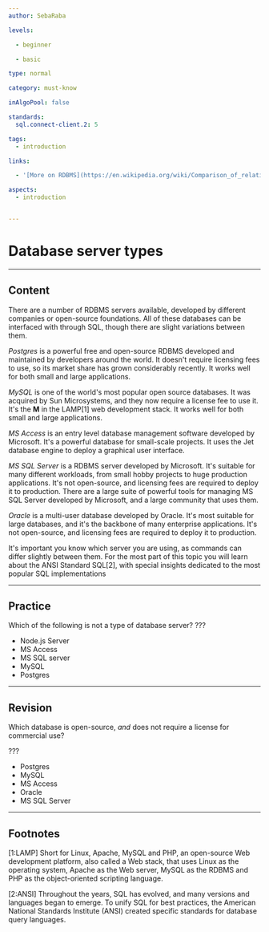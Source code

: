 ```yaml
---
author: SebaRaba

levels:

  - beginner

  - basic

type: normal

category: must-know

inAlgoPool: false

standards:
  sql.connect-client.2: 5

tags:
  - introduction

links:

  - '[More on RDBMS](https://en.wikipedia.org/wiki/Comparison_of_relational_database_management_systems){website}'

aspects:
  - introduction


---
```


# Database server types

---
## Content

There are a number of RDBMS servers available, developed by different companies or open-source foundations. All of these databases can be interfaced with through SQL, though there are slight variations between them.

*Postgres* is a powerful free and open-source RDBMS developed and maintained by developers around the world. It doesn't require licensing fees to use, so its market share has grown considerably recently. It works well for both small and large applications.

*MySQL* is one of the world's most popular open source databases. It was acquired by Sun Microsystems, and they now require a license fee to use it. It's the **M** in the LAMP[1] web development stack. It works well for both small and large applications.

*MS Access* is an entry level database management software developed by Microsoft. It's a powerful database for small-scale projects. It uses the Jet database engine to deploy a graphical user interface.

*MS SQL Server* is a RDBMS server developed by Microsoft. It's suitable for many different workloads, from small hobby projects to huge production applications. It's not open-source, and licensing fees are required to deploy it to production. There are a large suite of powerful tools for managing MS SQL Server developed by Microsoft, and a large community that uses them.

*Oracle* is a multi-user database developed by Oracle. It's most suitable for large databases, and it's the backbone of many enterprise applications. It's not open-source, and licensing fees are required to deploy it to production.

It's important you know which server you are using, as commands can differ slightly between them. For the most part of this topic you will learn about the ANSI Standard SQL[2], with special insights dedicated to the most popular SQL implementations

---
## Practice

Which of the following is not a type of database server?
???

* Node.js Server
* MS Access
* MS SQL server
* MySQL
* Postgres

---
## Revision

Which database is open-source, _and_ does not require a license for commercial use?

???

* Postgres
* MySQL
* MS Access
* Oracle
* MS SQL Server

---
## Footnotes

[1:LAMP]
Short for Linux, Apache, MySQL and PHP, an open-source Web development platform, also called a Web stack, that uses Linux as the operating system, Apache as the Web server, MySQL as the RDBMS and PHP as the object-oriented scripting language.

[2:ANSI]
Throughout the years, SQL has evolved, and many versions and languages began to emerge. To unify SQL for best practices, the American National Standards Institute (ANSI) created specific standards for database query languages.
